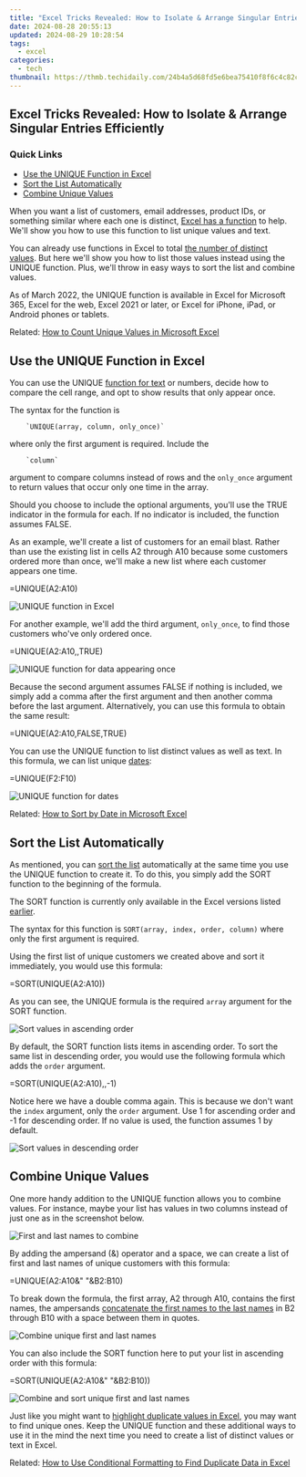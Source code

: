 ```yaml
---
title: "Excel Tricks Revealed: How to Isolate & Arrange Singular Entries Efficiently"
date: 2024-08-28 20:55:13
updated: 2024-08-29 10:28:54
tags:
  - excel
categories:
  - tech
thumbnail: https://thmb.techidaily.com/24b4a5d68fd5e6bea75410f8f6c4c82cdd5bcbea33115cb8218e3e0a99c10ef2.jpg
---
```


## Excel Tricks Revealed: How to Isolate & Arrange Singular Entries Efficiently

### Quick Links

* [Use the UNIQUE Function in Excel](https://facebook-video-content.techidaily.com/new-in-2024-unlocking-your-fb-watchlist-access-liked-movies-and-shows/)
* [Sort the List Automatically](https://fox-that.techidaily.com/the-journey-of-facetime-snapshots-how-to-retrieve-and-store-them-safely/)
* [Combine Unique Values](https://youtube-clips.techidaily.com/from-passion-to-paychecks-your-vlog-venture-guide/)

 When you want a list of customers, email addresses, product IDs, or something similar where each one is distinct, [Excel has a function](https://win11.techidaily.com/renaissance-pc-refresh-with-atlasos/) to help. We'll show you how to use this function to list unique values and text.

 You can already use functions in Excel to total [the number of distinct values](https://youtube-help.techidaily.com/in-2024-unleash-potential-with-optimal-hashtags-for-gaming-vids/). But here we'll show you how to list those values instead using the UNIQUE function. Plus, we'll throw in easy ways to sort the list and combine values.

As of March 2022, the UNIQUE function is available in Excel for Microsoft 365, Excel for the web, Excel 2021 or later, or Excel for iPhone, iPad, or Android phones or tablets.

Related: [How to Count Unique Values in Microsoft Excel](https://youtube-help.techidaily.com/in-2024-unleash-potential-with-optimal-hashtags-for-gaming-vids/) 

##  Use the UNIQUE Function in Excel

 You can use the UNIQUE [function for text](https://video-screen-grab.techidaily.com/updated-the-art-of-smooth-video-transitioning-for-2024/) or numbers, decide how to compare the cell range, and opt to show results that only appear once.

 The syntax for the function is 

        `UNIQUE(array, column, only_once)`
    
 where only the first argument is required. Include the 

        `column`
    
 argument to compare columns instead of rows and the `only_once` argument to return values that occur only one time in the array.

 Should you choose to include the optional arguments, you'll use the TRUE indicator in the formula for each. If no indicator is included, the function assumes FALSE.

 As an example, we'll create a list of customers for an email blast. Rather than use the existing list in cells A2 through A10 because some customers ordered more than once, we'll make a new list where each customer appears one time.

=UNIQUE(A2:A10)

![UNIQUE function in Excel](https://static1.howtogeekimages.com/wordpress/wp-content/uploads/2022/03/UNIQUE-ExcelUNIQUEFunction.png) 

 For another example, we'll add the third argument, `only_once`, to find those customers who've only ordered once.

=UNIQUE(A2:A10,,TRUE)

![UNIQUE function for data appearing once](https://static1.howtogeekimages.com/wordpress/wp-content/uploads/2022/03/OnlyOnce-ExcelUNIQUEFunction.png) 

 Because the second argument assumes FALSE if nothing is included, we simply add a comma after the first argument and then another comma before the last argument. Alternatively, you can use this formula to obtain the same result:

=UNIQUE(A2:A10,FALSE,TRUE)

 You can use the UNIQUE function to list distinct values as well as text. In this formula, we can list unique [dates](https://screen-sharing-recording.techidaily.com/updated-2024-approved-economical-pc-playback-devices/):

=UNIQUE(F2:F10)

![UNIQUE function for dates](https://static1.howtogeekimages.com/wordpress/wp-content/uploads/2022/03/UNIQUEDates-ExcelUNIQUEFunction.png) 

Related: [How to Sort by Date in Microsoft Excel](https://screen-sharing-recording.techidaily.com/updated-2024-approved-economical-pc-playback-devices/) 

##  Sort the List Automatically

 As mentioned, you can [sort the list](https://facebook-video-share.techidaily.com/free-audio-treasures-to-amplify-youtube-in-2024/) automatically at the same time you use the UNIQUE function to create it. To do this, you simply add the SORT function to the beginning of the formula.

 The SORT function is currently only available in the Excel versions listed [earlier](https://fox-http.techidaily.com/in-2024-experience-like-never-before-leading-10-vr-devices/).

 The syntax for this function is `SORT(array, index, order, column)` where only the first argument is required.

 Using the first list of unique customers we created above and sort it immediately, you would use this formula:

=SORT(UNIQUE(A2:A10))

 As you can see, the UNIQUE formula is the required `array` argument for the SORT function.

![Sort values in ascending order](https://static1.howtogeekimages.com/wordpress/wp-content/uploads/2022/03/SortAscending-ExcelUNIQUEFunction.png) 

 By default, the SORT function lists items in ascending order. To sort the same list in descending order, you would use the following formula which adds the `order` argument.

=SORT(UNIQUE(A2:A10),,-1)

 Notice here we have a double comma again. This is because we don't want the `index` argument, only the `order` argument. Use 1 for ascending order and -1 for descending order. If no value is used, the function assumes 1 by default.

![Sort values in descending order](https://static1.howtogeekimages.com/wordpress/wp-content/uploads/2022/03/SortDescending-ExcelUNIQUEFunction.png) 

##  Combine Unique Values

 One more handy addition to the UNIQUE function allows you to combine values. For instance, maybe your list has values in two columns instead of just one as in the screenshot below.

![First and last names to combine](https://static1.howtogeekimages.com/wordpress/wp-content/uploads/2022/03/NamesToConcatenate-ExcelUNIQUEFunction.png) 

 By adding the ampersand (&) operator and a space, we can create a list of first and last names of unique customers with this formula:

=UNIQUE(A2:A10&" "&B2:B10)

 To break down the formula, the first array, A2 through A10, contains the first names, the ampersands [concatenate the first names to the last names](https://article-helps.techidaily.com/updated-2024-approved-elevate-your-drone-game-with-top-tier-lipo-tech/) in B2 through B10 with a space between them in quotes.

![Combine unique first and last names](https://static1.howtogeekimages.com/wordpress/wp-content/uploads/2022/03/Concatenate-ExcelUNIQUEFunction.png) 

 You can also include the SORT function here to put your list in ascending order with this formula:

=SORT(UNIQUE(A2:A10&" "&B2:B10))

![Combine and sort unique first and last names](https://static1.howtogeekimages.com/wordpress/wp-content/uploads/2022/03/ConcatenateSort-ExcelUNIQUEFunction.png) 

 Just like you might want to [highlight duplicate values in Excel](https://instagram-clips.techidaily.com/how-to-share-igtv-videos-to-facebook-3-ways-for-2024/), you may want to find unique ones. Keep the UNIQUE function and these additional ways to use it in the mind the next time you need to create a list of distinct values or text in Excel.

Related: [How to Use Conditional Formatting to Find Duplicate Data in Excel](https://instagram-clips.techidaily.com/how-to-share-igtv-videos-to-facebook-3-ways-for-2024/)

<ins class="adsbygoogle"
     style="display:block"
     data-ad-format="autorelaxed"
     data-ad-client="ca-pub-7571918770474297"
     data-ad-slot="1223367746"></ins>



<ins class="adsbygoogle"
     style="display:block"
     data-ad-client="ca-pub-7571918770474297"
     data-ad-slot="8358498916"
     data-ad-format="auto"
     data-full-width-responsive="true"></ins>
